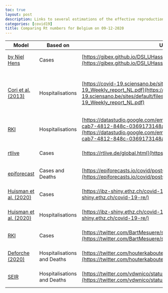 ```yaml
---
toc: true
layout: post
description: Links to several estimations of the effective reproduction number for COVID-19 in Belgium
categories: [covid19]
title: Comparing Rt numbers for Belgium on 09-12-2020
---
```



|Model|Based on|URL|Rt|Date|
|-----|--------|---|--|-------|
|[by Niel Hens](https://www.uhasselt.be/UH/DSI/Research/DSI-covid-19-en/What-kind-of-models-do-we-use)|Cases|[https://gjbex.github.io/DSI_UHasselt_covid_dashboard/](https://gjbex.github.io/DSI_UHasselt_covid_dashboard/)|0.96|20-12-5|
|[Cori et al. (2013)](https://academic.oup.com/aje/article/178/9/1505/89262)|Hospitalisations|[https://covid-19.sciensano.be/sites/default/files/Covid19/COVID-19_Weekly_report_NL.pdf](https://covid-19.sciensano.be/sites/default/files/Covid19/COVID-19_Weekly_report_NL.pdf)|0.798|20-11-27/ till 20-12-3|
|[RKI](https://staff.math.su.se/hoehle/blog/2020/04/15/effectiveR0.html)|Hospitalisations|[https://datastudio.google.com/embed/u/0/reporting/c14a5cfc-cab7-4812-848c-0369173148ab/page/ZwmOB](https://datastudio.google.com/embed/u/0/reporting/c14a5cfc-cab7-4812-848c-0369173148ab/page/ZwmOB)|0.97|20-12-09|
|[rtlive](https://rtlive.de/global.html#faqModal)|Cases|[https://rtlive.de/global.html](https://rtlive.de/global.html)|0.80|20-12-09|
|[epiforecast](https://epiforecasts.io/covid/methods)|Cases and Deaths|[https://epiforecasts.io/covid/posts/national/belgium/](https://epiforecasts.io/covid/posts/national/belgium/)|0.5|20-12-07|
|[Huisman et al. (2020)](https://ibz-shiny.ethz.ch/covid-19-re/methods.pdf)|Cases|[https://ibz-shiny.ethz.ch/covid-19-re/](https://ibz-shiny.ethz.ch/covid-19-re/)|1.01|20-11-24|
|[Huisman et al. (2020)](https://ibz-shiny.ethz.ch/covid-19-re/methods.pdf)|Hospitalisations|[https://ibz-shiny.ethz.ch/covid-19-re/](https://ibz-shiny.ethz.ch/covid-19-re/)|0.84|20-11-24|
|[RKI](https://twitter.com/BartMesuere/status/1324628947229904896)|Cases| [https://twitter.com/BartMesuere/status/1336565641764089856](https://twitter.com/BartMesuere/status/1336565641764089856)|0.99|20-12-08|
|[Deforche (2020)](https://www.medrxiv.org/content/10.1101/2020.04.23.20077115v1)|Hospitalisations and Deaths|[https://twitter.com/houterkabouter/status/1336582281994055680](https://twitter.com/houterkabouter/status/1336582281994055680)|0.85|20-12-09|
|[SEIR](https://github.com/glouppe/covid19be)|Hospitalisations and Deaths|[https://twitter.com/vdwnico/status/1336557572254552065](https://twitter.com/vdwnico/status/1336557572254552065)|1.5|20-12-09|
